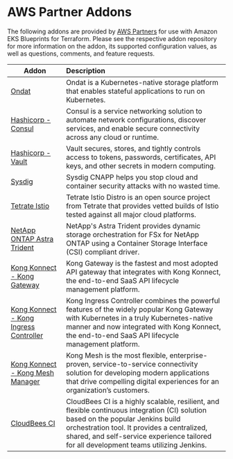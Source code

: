 # AWS Partner Addons

The following addons are provided by [AWS Partners](https://aws.amazon.com/partners/) for use with Amazon EKS Blueprints for Terraform. Please see the respective addon repository for more information on the addon, its supported configuration values, as well as questions, comments, and feature requests.

| Addon | Description |
|-------|:------------|
| [Ondat](https://github.com/ondat/terraform-eksblueprints-ondat-addon) | Ondat is a Kubernetes-native storage platform that enables stateful applications to run on Kubernetes. |
| [Hashicorp - Consul](https://github.com/hashicorp/terraform-aws-hashicorp-consul-eks-addon) | Consul is a service networking solution to automate network configurations, discover services, and enable secure connectivity across any cloud or runtime. |
| [Hashicorp - Vault](https://github.com/hashicorp/terraform-aws-hashicorp-vault-eks-addon) | Vault secures, stores, and tightly controls access to tokens, passwords, certificates, API keys, and other secrets in modern computing. |
| [Sysdig](https://github.com/sysdiglabs/terraform-eksblueprints-sysdig-addon) | Sysdig CNAPP helps you stop cloud and container security attacks with no wasted time. |
| [Tetrate Istio](https://github.com/tetratelabs/terraform-eksblueprints-tetrate-istio-addon) | Tetrate Istio Distro is an open source project from Tetrate that provides vetted builds of Istio tested against all major cloud platforms. |
| [NetApp ONTAP Astra Trident](https://github.com/NetApp/terraform-aws-netapp-fsxn-eks-addon) | NetApp's Astra Trident provides dynamic storage orchestration for FSx for NetApp ONTAP using a Container Storage Interface (CSI) compliant driver. |
| [Kong Konnect - Kong Gateway](https://github.com/Kong/terraform-aws-eks-blueprint-konnect-runtime-instance) | Kong Gateway is the fastest and most adopted API gateway that integrates with Kong Konnect, the end-to-end SaaS API lifecycle management platform. |
| [Kong Konnect - Kong Ingress Controller](https://github.com/Kong/terraform-aws-eks-blueprint-konnect-kic) | Kong Ingress Controller combines the powerful features of the widely popular Kong Gateway with Kubernetes in a truly Kubernetes-native manner and now integrated with Kong Konnect, the end-to-end SaaS API lifecycle management platform. |
| [Kong Konnect - Kong Mesh Manager](https://github.com/Kong/terraform-aws-eks-blueprint-konnect-kic) |  Kong Mesh is the most flexible, enterprise-proven, service-to-service connectivity solution for developing modern applications that drive compelling digital experiences for an organization’s customers. |
| [CloudBees CI](https://github.com/cloudbees/terraform-aws-cloudbees-ci-eks-addon) | CloudBees CI is a highly scalable, resilient, and flexible continuous integration (CI) solution based on the popular Jenkins build orchestration tool. It provides a centralized, shared, and self-service experience tailored for all development teams utilizing Jenkins. |
